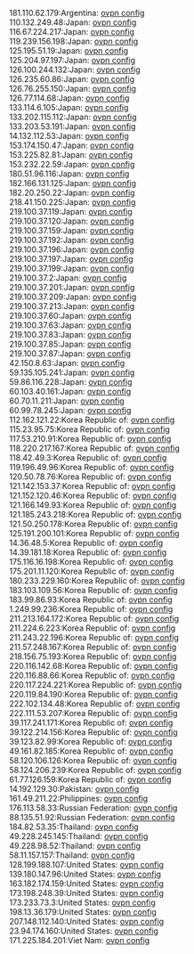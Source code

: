 181.110.62.179:Argentina: [ovpn config](vpn/181_110_62_179.ovpn)  
110.132.249.48:Japan: [ovpn config](vpn/110_132_249_48.ovpn)  
116.67.224.217:Japan: [ovpn config](vpn/116_67_224_217.ovpn)  
119.239.156.198:Japan: [ovpn config](vpn/119_239_156_198.ovpn)  
125.195.51.19:Japan: [ovpn config](vpn/125_195_51_19.ovpn)  
125.204.97.197:Japan: [ovpn config](vpn/125_204_97_197.ovpn)  
126.100.244.132:Japan: [ovpn config](vpn/126_100_244_132.ovpn)  
126.235.60.86:Japan: [ovpn config](vpn/126_235_60_86.ovpn)  
126.76.255.150:Japan: [ovpn config](vpn/126_76_255_150.ovpn)  
126.77.114.68:Japan: [ovpn config](vpn/126_77_114_68.ovpn)  
133.114.6.105:Japan: [ovpn config](vpn/133_114_6_105.ovpn)  
133.202.115.112:Japan: [ovpn config](vpn/133_202_115_112.ovpn)  
133.203.53.191:Japan: [ovpn config](vpn/133_203_53_191.ovpn)  
14.132.112.53:Japan: [ovpn config](vpn/14_132_112_53.ovpn)  
153.174.150.47:Japan: [ovpn config](vpn/153_174_150_47.ovpn)  
153.225.82.81:Japan: [ovpn config](vpn/153_225_82_81.ovpn)  
153.232.22.59:Japan: [ovpn config](vpn/153_232_22_59.ovpn)  
180.51.96.116:Japan: [ovpn config](vpn/180_51_96_116.ovpn)  
182.166.131.125:Japan: [ovpn config](vpn/182_166_131_125.ovpn)  
182.20.250.22:Japan: [ovpn config](vpn/182_20_250_22.ovpn)  
218.41.150.225:Japan: [ovpn config](vpn/218_41_150_225.ovpn)  
219.100.37.119:Japan: [ovpn config](vpn/219_100_37_119.ovpn)  
219.100.37.120:Japan: [ovpn config](vpn/219_100_37_120.ovpn)  
219.100.37.159:Japan: [ovpn config](vpn/219_100_37_159.ovpn)  
219.100.37.192:Japan: [ovpn config](vpn/219_100_37_192.ovpn)  
219.100.37.196:Japan: [ovpn config](vpn/219_100_37_196.ovpn)  
219.100.37.197:Japan: [ovpn config](vpn/219_100_37_197.ovpn)  
219.100.37.199:Japan: [ovpn config](vpn/219_100_37_199.ovpn)  
219.100.37.2:Japan: [ovpn config](vpn/219_100_37_2.ovpn)  
219.100.37.201:Japan: [ovpn config](vpn/219_100_37_201.ovpn)  
219.100.37.209:Japan: [ovpn config](vpn/219_100_37_209.ovpn)  
219.100.37.213:Japan: [ovpn config](vpn/219_100_37_213.ovpn)  
219.100.37.60:Japan: [ovpn config](vpn/219_100_37_60.ovpn)  
219.100.37.63:Japan: [ovpn config](vpn/219_100_37_63.ovpn)  
219.100.37.83:Japan: [ovpn config](vpn/219_100_37_83.ovpn)  
219.100.37.85:Japan: [ovpn config](vpn/219_100_37_85.ovpn)  
219.100.37.87:Japan: [ovpn config](vpn/219_100_37_87.ovpn)  
42.150.8.63:Japan: [ovpn config](vpn/42_150_8_63.ovpn)  
59.135.105.241:Japan: [ovpn config](vpn/59_135_105_241.ovpn)  
59.86.116.228:Japan: [ovpn config](vpn/59_86_116_228.ovpn)  
60.103.40.161:Japan: [ovpn config](vpn/60_103_40_161.ovpn)  
60.70.11.211:Japan: [ovpn config](vpn/60_70_11_211.ovpn)  
60.99.78.245:Japan: [ovpn config](vpn/60_99_78_245.ovpn)  
112.162.121.22:Korea Republic of: [ovpn config](vpn/112_162_121_22.ovpn)  
115.23.95.75:Korea Republic of: [ovpn config](vpn/115_23_95_75.ovpn)  
117.53.210.91:Korea Republic of: [ovpn config](vpn/117_53_210_91.ovpn)  
118.220.217.167:Korea Republic of: [ovpn config](vpn/118_220_217_167.ovpn)  
118.42.49.3:Korea Republic of: [ovpn config](vpn/118_42_49_3.ovpn)  
119.196.49.96:Korea Republic of: [ovpn config](vpn/119_196_49_96.ovpn)  
120.50.78.76:Korea Republic of: [ovpn config](vpn/120_50_78_76.ovpn)  
121.142.153.37:Korea Republic of: [ovpn config](vpn/121_142_153_37.ovpn)  
121.152.120.46:Korea Republic of: [ovpn config](vpn/121_152_120_46.ovpn)  
121.166.149.93:Korea Republic of: [ovpn config](vpn/121_166_149_93.ovpn)  
121.185.243.218:Korea Republic of: [ovpn config](vpn/121_185_243_218.ovpn)  
121.50.250.178:Korea Republic of: [ovpn config](vpn/121_50_250_178.ovpn)  
125.191.200.101:Korea Republic of: [ovpn config](vpn/125_191_200_101.ovpn)  
14.36.48.5:Korea Republic of: [ovpn config](vpn/14_36_48_5.ovpn)  
14.39.181.18:Korea Republic of: [ovpn config](vpn/14_39_181_18.ovpn)  
175.116.16.198:Korea Republic of: [ovpn config](vpn/175_116_16_198.ovpn)  
175.201.11.120:Korea Republic of: [ovpn config](vpn/175_201_11_120.ovpn)  
180.233.229.160:Korea Republic of: [ovpn config](vpn/180_233_229_160.ovpn)  
183.103.109.56:Korea Republic of: [ovpn config](vpn/183_103_109_56.ovpn)  
183.99.86.93:Korea Republic of: [ovpn config](vpn/183_99_86_93.ovpn)  
1.249.99.236:Korea Republic of: [ovpn config](vpn/1_249_99_236.ovpn)  
211.213.164.172:Korea Republic of: [ovpn config](vpn/211_213_164_172.ovpn)  
211.224.6.223:Korea Republic of: [ovpn config](vpn/211_224_6_223.ovpn)  
211.243.22.196:Korea Republic of: [ovpn config](vpn/211_243_22_196.ovpn)  
211.57.248.167:Korea Republic of: [ovpn config](vpn/211_57_248_167.ovpn)  
218.156.75.193:Korea Republic of: [ovpn config](vpn/218_156_75_193.ovpn)  
220.116.142.68:Korea Republic of: [ovpn config](vpn/220_116_142_68.ovpn)  
220.116.88.66:Korea Republic of: [ovpn config](vpn/220_116_88_66.ovpn)  
220.117.224.221:Korea Republic of: [ovpn config](vpn/220_117_224_221.ovpn)  
220.119.84.190:Korea Republic of: [ovpn config](vpn/220_119_84_190.ovpn)  
222.102.134.48:Korea Republic of: [ovpn config](vpn/222_102_134_48.ovpn)  
222.111.53.207:Korea Republic of: [ovpn config](vpn/222_111_53_207.ovpn)  
39.117.241.171:Korea Republic of: [ovpn config](vpn/39_117_241_171.ovpn)  
39.122.214.156:Korea Republic of: [ovpn config](vpn/39_122_214_156.ovpn)  
39.123.82.99:Korea Republic of: [ovpn config](vpn/39_123_82_99.ovpn)  
49.161.82.185:Korea Republic of: [ovpn config](vpn/49_161_82_185.ovpn)  
58.120.106.126:Korea Republic of: [ovpn config](vpn/58_120_106_126.ovpn)  
58.124.206.239:Korea Republic of: [ovpn config](vpn/58_124_206_239.ovpn)  
61.77.126.159:Korea Republic of: [ovpn config](vpn/61_77_126_159.ovpn)  
14.192.129.30:Pakistan: [ovpn config](vpn/14_192_129_30.ovpn)  
161.49.211.22:Philippines: [ovpn config](vpn/161_49_211_22.ovpn)  
176.113.58.33:Russian Federation: [ovpn config](vpn/176_113_58_33.ovpn)  
88.135.51.92:Russian Federation: [ovpn config](vpn/88_135_51_92.ovpn)  
184.82.53.35:Thailand: [ovpn config](vpn/184_82_53_35.ovpn)  
49.228.245.145:Thailand: [ovpn config](vpn/49_228_245_145.ovpn)  
49.228.98.52:Thailand: [ovpn config](vpn/49_228_98_52.ovpn)  
58.11.157.157:Thailand: [ovpn config](vpn/58_11_157_157.ovpn)  
128.199.188.107:United States: [ovpn config](vpn/128_199_188_107.ovpn)  
139.180.147.96:United States: [ovpn config](vpn/139_180_147_96.ovpn)  
163.182.174.159:United States: [ovpn config](vpn/163_182_174_159.ovpn)  
173.198.248.39:United States: [ovpn config](vpn/173_198_248_39.ovpn)  
173.233.73.3:United States: [ovpn config](vpn/173_233_73_3.ovpn)  
198.13.36.179:United States: [ovpn config](vpn/198_13_36_179.ovpn)  
207.148.112.140:United States: [ovpn config](vpn/207_148_112_140.ovpn)  
23.94.174.160:United States: [ovpn config](vpn/23_94_174_160.ovpn)  
171.225.184.201:Viet Nam: [ovpn config](vpn/171_225_184_201.ovpn)  
